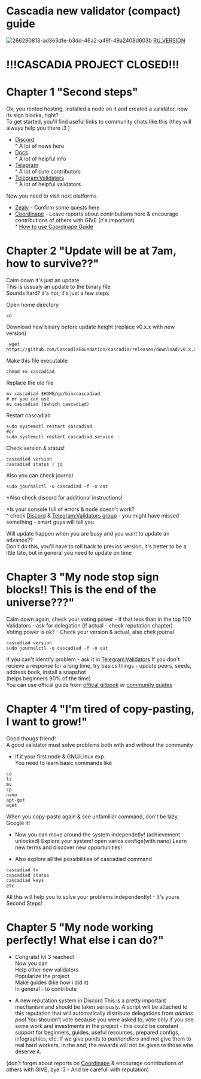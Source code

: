 # Cascadia new validator (compact) guide
![266290813-ad3e3dfe-b3dd-46a2-a49f-49a2409d603b](https://github.com/silly4ka/Cascadia-newbie-guide/assets/100471481/760f2c19-d61a-44a8-ba04-463ebe8eec88)
[RU_VERSION](https://github.com/silly4ka/Cascadia-newbie-guide/blob/main/README_RU.md)


# !!!CASCADIA PROJECT CLOSED!!!


# Chapter 1 "Second steps"   
  
Ok, you rented hosting, installed a node on it and created a validator, now its sign blocks, right?  
To get started, you'll find useful links to community chats  like this (they will always help you there :3 )
 * [Discord](https://discord.gg/cascadia)  
^ A lot of news here 
 * [Docs](https://cascadia.gitbook.io/gitbook/)  
^ A lot of helpful info 
 * [Telegram](https://t.me/CascadiaFoundation)  
^ A lot of cute contributors 
 * [Telegram:Validators](https://t.me/CascadiaValidators)  
^ A lot of helpful validators     

Now you need to visit next platforms 
* [Zealy](https://zealy.io/c/cascadia) - Confirm some quests here
* [Coordinape](https://app.coordinape.com/join/0532e404-c13d-4b4a-92d3-29732b3738b0) - Leave reports about contributions here & encourage contributions of others with GIVE (it's important)  
^ [How to use Coordinape Guide]( https://medium.com/@CascadiaFoundation/cascadias-coordinape-handbook-63696877c898)

# Chapter 2 "Update will be at 7am, how to survive??"
Calm down it's just an update  
This is ussualy an update to the binary file   
Sounds hard? it's not, it's just a few steps
  
Open home directory
```
cd 
```
Download new binary before update height (replace v0.x.x with new version)
```
 wget https://github.com/CascadiaFoundation/cascadia/releases/download/v0.x.x/cascadiad
```
Make this file executable
```
chmod +x cascadiad
```
Replace the old file
```
mv cascadiad $HOME/go/bin/cascadiad
# or you can use
mv cascadiad ($which cascadiad)
```
Restart cascadiad
```
sudo systemctl restart cascadiad
#or
sudo systemctl restart cascadiad.service
```
Check version & status!
```
cascadiad version
cascadiad status | jq
```
Also you can check journal
```
sudo journalctl -u cascadiad -f -o cat
```
*Also check discord for additional instructions!  

*Is your console full of errors & node doesn't work?  
 ^ check [Discord](https://discord.gg/cascadia) & [Telegram:Validators group](https://t.me/CascadiaValidators) - you might have missed something - smart guys will tell you

Will update happen when you are busy and you want to update an advance??  
Don't do this, you'll have to roll back to previos version, it's better to be a ittle late, but in general you need to update on time

# Chapter 3 "My node stop sign blocks!! This is the end of the universe???"

Calm down again, check your voting power - if that less than in the top 100 Validators - ask for delegation (if actual - check reputation chapter)  
Voting power is ok? - Check your version & actual, also chek journal  
```
cascadiad version
sudo journalctl -u cascadiad -f -o cat
```
If you can't identify problem - ask it in [Telegram:Validators](https://t.me/CascadiaValidators)
If you don't recieve a response for a long time, try basics things - update peers, seeds, address book, install a snapshot  
(helps beginners 90% of the time)  
You can use offical guide from [offical gitbook](https://cascadia.gitbook.io/gitbook/) or [community guides](https://cascadia.gitbook.io/gitbook/directory/guide)  

# Chapter 4 "I'm tired of copy-pasting, I want to grow!"
Good thougs friend!  
A good validator must solve problems both with and without the community  

* If it your first node & GNU/Linux exp.  
You need to learn basic commands like  
```
cd
ls
mv
cp
nano
apt-get
wget
```
When you copy-paste again & see unfamiliar command, don't be lazy, Google it!

* Now you can move around the system independetly! (achievement unlocked)
Explore your system! open varios configs(with nano) Learn new terms and discover new opportunities!  

* Also explore all the possibilities of cascadiad command  
```
cascadiad tx  
cascadiad status  
cascadiad keys  
etc  
```

All this will help you to solve your problems independently! - It's yours Second Steps!  

# Chapter 5 "My node working perfectly! What else i can do?"

* Congrats! lvl 3 reached!  
Now you can   
Help other new validators  
Popularize the project  
Make guides (like how i did it)  
In general - to contribute  

* A new reputation system in Discord
This is a pretty important mechanism and should be taken seriously.
A script will be attached to this reputation that will automatically distribute delegations from *admins pool*
You shouldn’t vote because you were asked to, vote only if you see some work and investments in the project - this could be constant support for beginners, guides, useful resources, prepared configs, infographics, etc.
If we give points to *panhandlers* and not give them to real hard workers, in the end, the rewards will not be given to those who deserve it.


(don't forget about reports on [Coordinape](https://app.coordinape.com/join/0532e404-c13d-4b4a-92d3-29732b3738b0) & encourage contributions of others with GIVE, bye :3 - And be carefull with reputation)
